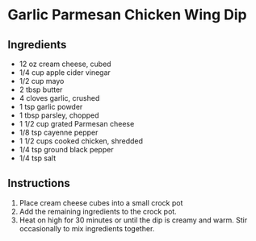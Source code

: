 # Garlic Parmesan Chicken Wing Dip

## Ingredients

- 12 oz cream cheese, cubed
- 1/4 cup apple cider vinegar
- 1/2 cup mayo
- 2 tbsp butter
- 4 cloves garlic, crushed
- 1 tsp garlic powder
- 1 tbsp parsley, chopped
- 1 1/2 cup grated Parmesan cheese
- 1/8 tsp cayenne pepper
- 1 1/2 cups cooked chicken, shredded
- 1/4 tsp ground black pepper
- 1/4 tsp salt

## Instructions
 
1. Place cream cheese cubes into a small crock pot
1. Add the remaining ingredients to the crock pot. 
1. Heat on high for 30 minutes or until the dip is creamy and warm. Stir occasionally to mix ingredients together.
